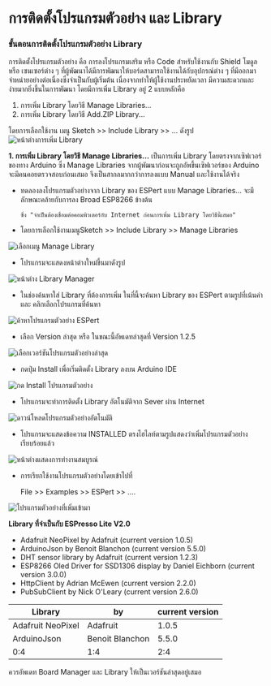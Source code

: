 # การติดตั้งโปรแกรมตัวอย่าง และ Library


### ขั้นตอนการติดตั้งโปรแกรมตัวอย่าง Library



การติดตั้งโปรแกรมตัวอย่าง คือ การลงโปรแกรมเสริม หรือ Code สำหรับใช้งานกับ Shield โมดูล หรือ เซนเซอร์ต่าง ๆ ที่ผู้พัฒนาได้มีการพัฒนาให้บอร์ดสามารถใช้งานได้กับอุปกรณ์ต่าง ๆ ที่มีออกมาจำหน่ายอย่างต่อเนื่องซึ่งจำเป็นกับผู้เริ่มต้น เนื่องจากทำให้ผู้ใช้งานประหยัดเวลา มีความสะดวกและ ง่ายมากยิ่งขึ้นในการพัฒนา โดยมีการเพิ่ม Library อยู่ 2 แบบหลักคือ 

1. การเพิ่ม Library โดยวิธี Manage Libraries...
2. การเพิ่ม Library โดยวิธี Add.ZIP Library...

โดยการเลือกใช้งาน เมนู Sketch >> Include Library >> ... ดังรูป
 ![หน้าต่างการเพิ่ม Library](images/introduction17.JPG)


**1. การเพิ่ม Library โดยวิธี Manage Libraries...**
เป็นการเพิ่ม Library โดยตรงจากเซิฟเวอร์ของทาง Arduino ซึ่ง Manage Libraries จากผู้พัฒนาก่อนจะถูกอัพขึ้นเซิฟเวอร์ของ Arduino จะมีคนคอยตรวจสอบก่อนเสมอ จึงเป็นสากลมากกว่าการลงแบบ Manual และใช้งานได้จริง

* ทดลองลงโปรแกรมตัวอย่างจาก Library ของ ESPert แบบ Manage Libraries... จะมีลักษณะคล้ายกับการลง Broad ESP8266 ข้างต้น 

      ซึ่ง "จำเป็นต้องเชื่อมต่อคอมพิวเตอร์กับ Internet ก่อนการเพิ่ม Library โดยวิธีนี้เสมอ"


* โดยการเลือกใช้งานเมนูSketch >> Include Library >> Manage Libraries

![เลือกเมนู Manage Library](images/introduction18.JPG)

* โปรแกรมจะแสดงหน้าต่างใหม่ขึ้นมาดังรูป

![หน้าต่าง Library Manager](images/introduction19.JPG)

* ในช่องค้นหาใส่ Library ที่ต้องการเพิ่ม ในที่นี้จะค้นหา Library ของ ESPert ตามรูปที่เน้นคำและ คลิกเลือกโปรแกรมที่ค้นหา

![ค้าหาโปรแกรมตัวอย่าง ESPert](images/introduction20.JPG)

 * เลือก Version ล่าสุด หรือ ในขณะนี้อัพเดทล่าสุดที่ Version 1.2.5 

![เลือกเวอร์ชันโปรแกรมตัวอย่างล่าสุด](images/introduction21.JPG)

  * กดปุ่ม Install เพื่อเริ่มติดตั้ง Library ลงบน Arduino IDE

![กด Install โปรแกรมตัวอย่าง](images/introduction22.JPG)

  * โปรแกรมจะทำการติดตั้ง Library อัตโนมัติจาก Sever ผ่าน Internet

![ดาวน์โหลดโปรแกรมตัวอย่างอัตโนมัติ](images/introduction23.JPG)

* โปรแกรมจะแสดงข้อความ INSTALLED ตรงไฮไลท์ตามรูปแสดงว่าเพิ่มโปรแกรมตัวอย่างเรียบร้อยแล้ว

![หน้าต่างแสดงการทำงานสมบูรณ์](images/introduction24.JPG)

* การเรียกใช้งานโปรแกรมตัวอย่างโดยเข้าไปที่
    
    File >> Examples >> ESPert >> ....

![โปรแกรมตัวอย่างที่เพิ่มเข้ามา](images/introduction25.JPG)


**Library ที่จำเป็นกับ ESPresso Lite V2.0**

* Adafruit NeoPixel by Adafruit (current version 1.0.5)
* ArduinoJson by Benoit Blanchon (current version 5.5.0)
* DHT sensor library by Adafruit (current version 1.2.3)
* ESP8266 Oled Driver for SSD1306 display by Daniel Eichborn (current version 3.0.0)
* HttpClient by Adrian McEwen (current version 2.2.0)
* PubSubClient by Nick O'Leary (current version 2.6.0)

| Library | by | current version |
| -- | -- | -- |
| Adafruit NeoPixel | Adafruit | 1.0.5 |
| ArduinoJson | Benoit Blanchon | 5.5.0 |
| 0:4 | 1:4 | 2:4 |


ควรอัพเดท Board Manager และ Library ให้เป็นเวอร์ชันล่าสุดอยู่เสมอ